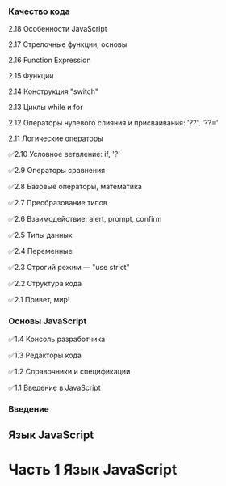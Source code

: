 ### Качество кода

2.18 Особенности JavaScript

2.17 Стрелочные функции, основы

2.16 Function Expression

2.15 Функции

2.14 Конструкция "switch"

2.13 Циклы while и for

2.12 Операторы нулевого слияния и присваивания: '??', '??='

2.11 Логические операторы

✅2.10 Условное ветвление: if, '?'

✅2.9 Операторы сравнения

✅2.8 Базовые операторы, математика

✅2.7 Преобразование типов

✅2.6 Взаимодействие: alert, prompt, confirm

✅2.5 Типы данных

✅2.4 Переменные

✅2.3 Строгий режим — "use strict"

✅2.2 Структура кода

✅2.1 Привет, мир!

### Основы JavaScript

✅1.4 Консоль разработчика

✅1.3 Редакторы кода

✅1.2 Справочники и спецификации

✅1.1 Введение в JavaScript

### Введение

## Язык JavaScript

# Часть 1 Язык JavaScript
